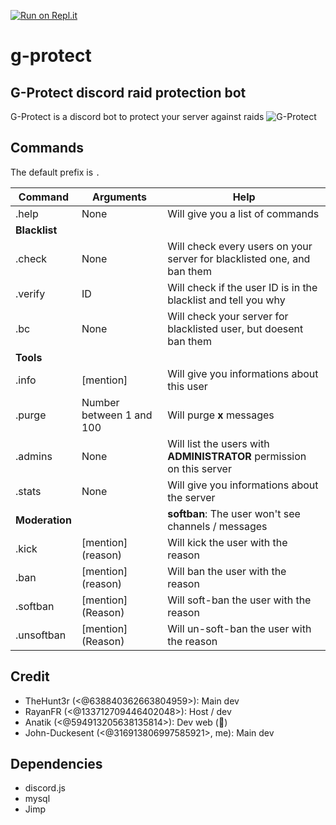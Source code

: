 [![Run on Repl.it](https://repl.it/badge/github/Wownicehat/g-protect)](https://repl.it/github/Wownicehat/g-protect)
# g-protect
## G-Protect discord raid protection bot
G-Protect is a discord bot to protect your server against raids
![G-Protect](g-protect.png)

## Commands
The default prefix is `.`

| Command | Arguments | Help |
|---------|-----------|------|
|.help|None|Will give you a list of commands|
|**Blacklist**|||
|.check|None|Will check every users on your server for blacklisted one, and ban them|
|.verify|ID|Will check if the user ID is in the blacklist and tell you why|
|.bc|None|Will check your server for blacklisted user, but doesent ban them|
|**Tools**|||
|.info|[mention]|Will give you informations about this user|
|.purge|Number between 1 and 100|Will purge **x** messages
|.admins|None|Will list the users with __ADMINISTRATOR__ permission on this server|
|.stats|None|Will give you informations about the server|
|**Moderation**||**softban**: The user won't see channels / messages|
|.kick|[mention] (reason)|Will kick the user with the reason|
|.ban|[mention] (reason)|Will ban the user with the reason|
|.softban|[mention] (Reason)|Will soft-ban the user with the reason|
|.unsoftban|[mention] (Reason)|Will un-soft-ban the user with the reason|
## Credit
- TheHunt3r (<@638840362663804959>): Main dev
- RayanFR (<@133712709446402048>): Host / dev
- Anatik (<@594913205638135814>): Dev web (🤢)
- John-Duckesent (<@316913806997585921>, me): Main dev
## Dependencies
- discord.js
- mysql
- Jimp
